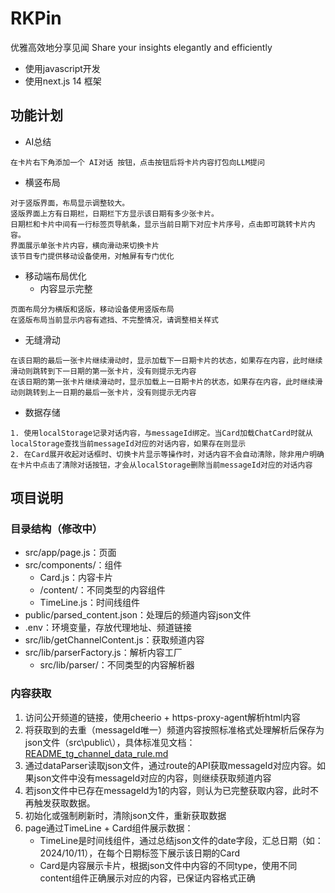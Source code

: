 # RKPin

优雅高效地分享见闻 Share your insights elegantly and efficiently

- 使用javascript开发
- 使用next.js 14 框架

## 功能计划

- AI总结
```
在卡片右下角添加一个 AI对话 按钮，点击按钮后将卡片内容打包向LLM提问
```

- 横竖布局
```
对于竖版界面，布局显示调整较大。
竖版界面上方有日期栏，日期栏下方显示该日期有多少张卡片。
日期栏和卡片中间有一行标签页导航条，显示当前日期下对应卡片序号，点击即可跳转卡片内容。
界面展示单张卡片内容，横向滑动来切换卡片
该节目专门提供移动设备使用，对触屏有专门优化
```

- 移动端布局优化
  - 内容显示完整
```
页面布局分为横版和竖版，移动设备使用竖版布局
在竖版布局当前显示内容有遮挡、不完整情况，请调整相关样式
```

  - 无缝滑动
```
在该日期的最后一张卡片继续滑动时，显示加载下一日期卡片的状态，如果存在内容，此时继续滑动则跳转到下一日期的第一张卡片，没有则提示无内容
在该日期的第一张卡片继续滑动时，显示加载上一日期卡片的状态，如果存在内容，此时继续滑动则跳转到上一日期的最后一张卡片，没有则提示无内容
```

- 数据存储
```
1. 使用localStorage记录对话内容，与messageId绑定。当Card加载ChatCard时就从localStorage查找当前messageId对应的对话内容，如果存在则显示
2. 在Card展开收起对话框时、切换卡片显示等操作时，对话内容不会自动清除，除非用户明确在卡片中点击了清除对话按钮，才会从localStorage删除当前messageId对应的对话内容
```

## 项目说明

### 目录结构（修改中）
- src/app/page.js：页面
- src/components/：组件
  - Card.js：内容卡片
  - /content/：不同类型的内容组件
  - TimeLine.js：时间线组件
- public/parsed_content.json：处理后的频道内容json文件
- .env：环境变量，存放代理地址、频道链接
- src/lib/getChannelContent.js：获取频道内容
- src/lib/parserFactory.js：解析内容工厂
  - src/lib/parser/：不同类型的内容解析器

### 内容获取
1. 访问公开频道的链接，使用cheerio + https-proxy-agent解析html内容
2. 将获取到的去重（messageId唯一）频道内容按照标准格式处理解析后保存为json文件（src\public\），具体标准见文档：[README_tg_channel_data_rule.md](README_tg_channel_data_rule.md)
3. 通过dataParser读取json文件，通过route的API获取messageId对应内容。如果json文件中没有messageId对应的内容，则继续获取频道内容
4. 若json文件中已存在messageId为1的内容，则认为已完整获取内容，此时不再触发获取数据。
5. 初始化或强制刷新时，清除json文件，重新获取数据
6. page通过TimeLine + Card组件展示数据：
   - TimeLine是时间线组件，通过总结json文件的date字段，汇总日期（如：2024/10/11），在每个日期标签下展示该日期的Card
   - Card是内容展示卡片，根据json文件中内容的不同type，使用不同content组件正确展示对应的内容，已保证内容格式正确